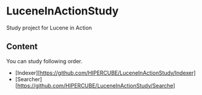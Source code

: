 # LuceneInActionStudy
Study project for Lucene in Action

## Content
You can study following order.
 - [Indexer][https://github.com/HIPERCUBE/LuceneInActionStudy/Indexer]
 - [Searcher][https://github.com/HIPERCUBE/LuceneInActionStudy/Searche]
